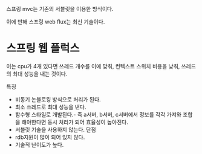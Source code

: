 스프링 mvc는 기존의 서블릿을 이용한 방식이다.

이에 반해 스프링 web flux는 최신 기술이다.
# 스프링 웹 플럭스
이는 cpu가 4개 있다면 쓰레드 개수를 이에 맞춰, 컨텍스트 스위치 비용을 낮춰, 쓰레드의 최대 성능을 내는 것이다.

특징
* 비동기 논블로킹 방식으로 처리가 된다.
* 최소 쓰레드로 최대 성능을 낸다.
* 함수형 스타일로 개발된다.- 즉 a서버, b서버, c서버에서 정보를 각각 가져와 조합을 해야한다면 동시 처리가 되어 효율성이 높아진다.
* 서블릿 기술을 사용하지 않는다.
단점
* rdb지원이 많이 되어 있지 않다.
* 기술적 난이도가 높다.